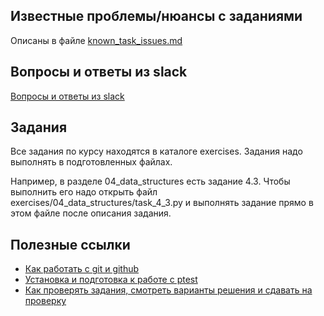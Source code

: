 ## Известные проблемы/нюансы с заданиями

Описаны в файле [known_task_issues.md](https://github.com/pyneng/pyneng-online-10-jan-apr-2021/blob/main/known_task_issues.md)

## Вопросы и ответы из slack

[Вопросы и ответы из slack](https://github.com/pyneng/pyneng-online-10-jan-apr-2021/tree/main/slack_qa_files)

## Задания

Все задания по курсу находятся в каталоге exercises. Задания надо выполнять в подготовленных файлах.

Например, в разделе 04_data_structures есть задание 4.3. Чтобы выполнить его надо открыть
файл exercises/04_data_structures/task_4_3.py и выполнять задание прямо в этом файле после описания задания.

## Полезные ссылки

* [Как работать с git и github](https://pyneng.github.io/docs/git-github-course/)
* [Установка и подготовка к работе с ptest](https://pyneng.github.io/docs/ptest-prepare/)
* [Как проверять задания, смотреть варианты решения и сдавать на проверку](https://pyneng.github.io/docs/ptest/)


